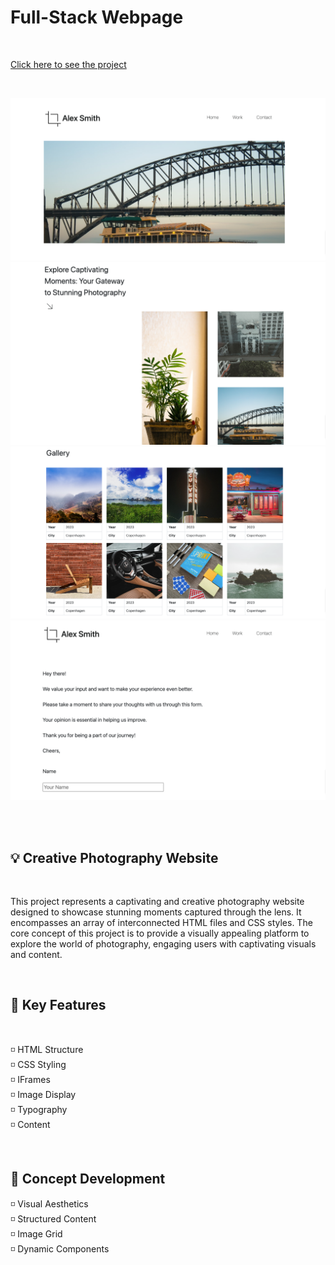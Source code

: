 # Full-Stack Webpage

<br />

[Click here to see the project](https://bellacristsantos.github.io/Full-Stack-Webpage/pages/work.html)

<br />

![image](github/home1.png)
![image](github/home2.png)
![image](github/work1.png)
![image](github/contact1.png)

<br />
<br />

## :bulb: Creative Photography Website

<br />

This project represents a captivating and creative photography website designed to showcase stunning moments captured through the lens. It encompasses an array of interconnected HTML files and CSS styles. The core concept of this project is to provide a visually appealing platform to explore the world of photography, engaging users with captivating visuals and content.

<br />

## :round_pushpin: Key Features

<br />

:white_medium_small_square: HTML Structure <br />
:white_medium_small_square: CSS Styling <br />
:white_medium_small_square: IFrames <br />
:white_medium_small_square: Image Display<br />
:white_medium_small_square: Typography <br />
:white_medium_small_square: Content <br />

<br />

## :round_pushpin: Concept Development

:white_medium_small_square: Visual Aesthetics <br />
:white_medium_small_square: Structured Content <br />
:white_medium_small_square: Image Grid <br />
:white_medium_small_square: Dynamic Components<br /> <br />

<br />

